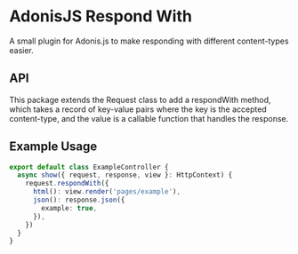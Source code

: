 # AdonisJS Respond With

A small plugin for Adonis.js to make responding with different content-types easier.

## API

This package extends the Request class to add a respondWith method, which takes a record of key-value pairs where the key is the accepted content-type, and the value is a callable function that handles the response.

## Example Usage

```typescript
export default class ExampleController {
  async show({ request, response, view }: HttpContext) {
    request.respondWith({
      html(): view.render('pages/example'),
      json(): response.json({
        example: true,
      }),
    })
  }
}
```
